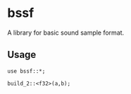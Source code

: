 # bssf

A library for basic sound sample format.

## Usage

```
use bssf::*;

build_2::<f32>(a,b);
```
